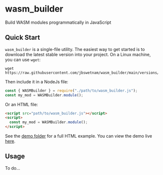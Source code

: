 # wasm_builder

Build WASM modules programmatically in JavaScript

## Quick Start

`wasm_builder` is a single-file utility. The easiest way to get started is to download the latest stable version into your project. On a Linux machine, you can use `wget`:
```
wget https://raw.githubusercontent.com/jbswetnam/wasm_builder/main/versions/latest/wasm_builder.js
```

Then include it in a NodeJs file:
```js
const { WASMBuilder } = require("./path/to/wasm_builder.js");
const my_mod = WASMBuilder.module();
```
Or an HTML file:
```html
<script src="path/to/wasm_builder.js"></script>
<script>
  const my_mod = WASMBuilder.module();
</script>
```
See the [demo folder](versions/latest/demo) for a full HTML example. You can view the demo live [here](https://jbswetnam.github.io/wasm_builder/versions/latest/demo/demo.html).

## Usage

To do...
